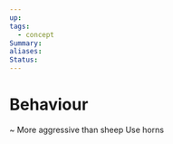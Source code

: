 ```yaml
---
up: 
tags:
  - concept
Summary: 
aliases: 
Status:
---
```

# Behaviour
~
More aggressive than sheep
Use horns